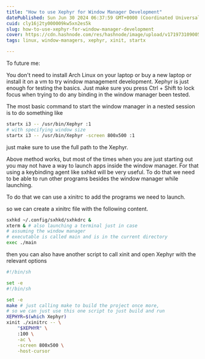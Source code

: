 ```yaml
---
title: "How to use Xephyr for Window Manager Development"
datePublished: Sun Jun 30 2024 06:37:59 GMT+0000 (Coordinated Universal Time)
cuid: cly16j2ty000009kw5xn2es5k
slug: how-to-use-xephyr-for-window-manager-development
cover: https://cdn.hashnode.com/res/hashnode/image/upload/v1719731090053/76095def-badd-4a1e-afdc-ade4ffe8b69e.webp
tags: linux, window-managers, xephyr, xinit, startx

---
```


To future me:

You don't need to install Arch Linux on your laptop or buy a new laptop or install it on a vm to try window management development. Xephyr is just enough for testing the basics. Just make sure you press Ctrl + Shift to lock focus when trying to do any binding in the window manager been tested.

The most basic command to start the window manager in a nested session is to do something like

```bash
startx i3 -- /usr/bin/Xephyr :1
# with specifying window size
startx i3 -- /usr/bin/Xephyr -screen 800x500 :1
```

just make sure to use the full path to the Xephyr.

Above method works, but most of the times when you are just starting out you may not have a way to launch apps inside the window manager. For that using a keybinding agent like sxhkd will be very useful. To do that we need to be able to run other programs besides the window manager while launching.

To do that we can use a xinitrc to add the programs we need to launch.

so we can create a xinitrc file with the following content.

```bash
sxhkd ~/.config/sxhkd/sxhkdrc &
xterm & # also launching a terminal just in case
# assuming the window manager
# executable is called main and is in the current directory
exec ./main
```

then you can also have another script to call xinit and open Xephyr with the relevant options

```bash
#!/bin/sh

set -e
#!/bin/sh

set -e
make # just calling make to build the project once more,
# so we can just use this one script to just build and run
XEPHYR=$(which Xephyr)
xinit ./xinitrc -- \
    "$XEPHYR" \
    :100 \
    -ac \
    -screen 800x500 \
    -host-cursor
```
